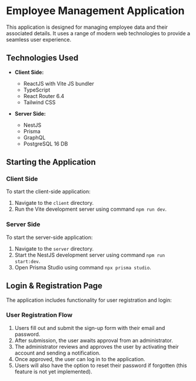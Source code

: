 # Employee Management Application

This application is designed for managing employee data and their associated details. It uses a range of modern web technologies to provide a seamless user experience.

## Technologies Used

- **Client Side:**

  - ReactJS with Vite JS bundler
  - TypeScript
  - React Router 6.4
  - Tailwind CSS

- **Server Side:**
  - NestJS
  - Prisma
  - GraphQL
  - PostgreSQL 16 DB

## Starting the Application

### Client Side

To start the client-side application:

1. Navigate to the `client` directory.
2. Run the Vite development server using command `npm run dev`.

### Server Side

To start the server-side application:

1. Navigate to the `server` directory.
2. Start the NestJS development server using command `npm run start:dev`.
3. Open Prisma Studio using command `npx prisma studio`.

## Login & Registration Page

The application includes functionality for user registration and login:

### User Registration Flow

1. Users fill out and submit the sign-up form with their email and password.
2. After submission, the user awaits approval from an administrator.
3. The administrator reviews and approves the user by activating their account and sending a notification.
4. Once approved, the user can log in to the application.
5. Users will also have the option to reset their password if forgotten (this feature is not yet implemented).
